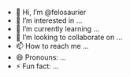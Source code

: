 - 👋 Hi, I’m @felosaurier
- 👀 I’m interested in ...
- 🌱 I’m currently learning ...
- 💞️ I’m looking to collaborate on ...
- 📫 How to reach me ...
- 😄 Pronouns: ...
- ⚡ Fun fact: ...

<!---
felosaurier/felosaurier is a ✨ special ✨ repository because its `README.md` (this file) appears on your GitHub profile.
You can click the Preview link to take a look at your changes.
--->
